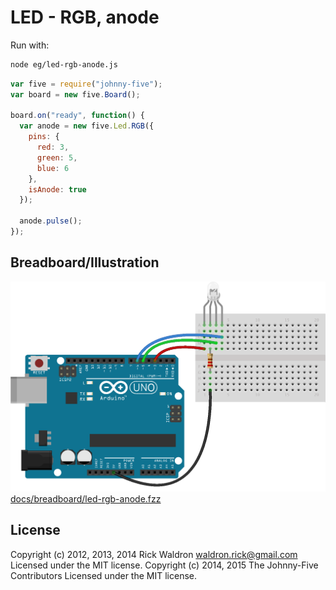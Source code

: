 <!--remove-start-->
# LED - RGB, anode

Run with:
```bash
node eg/led-rgb-anode.js
```
<!--remove-end-->

```javascript
var five = require("johnny-five");
var board = new five.Board();

board.on("ready", function() {
  var anode = new five.Led.RGB({
    pins: {
      red: 3,
      green: 5,
      blue: 6
    },
    isAnode: true
  });

  anode.pulse();
});

```


## Breadboard/Illustration


![docs/breadboard/led-rgb-anode.png](breadboard/led-rgb-anode.png)
[docs/breadboard/led-rgb-anode.fzz](breadboard/led-rgb-anode.fzz)




<!--remove-start-->
## License
Copyright (c) 2012, 2013, 2014 Rick Waldron <waldron.rick@gmail.com>
Licensed under the MIT license.
Copyright (c) 2014, 2015 The Johnny-Five Contributors
Licensed under the MIT license.
<!--remove-end-->
